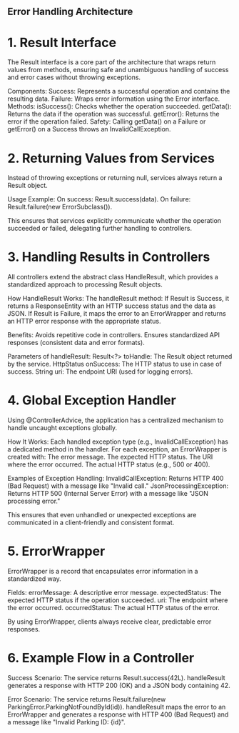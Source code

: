 ## Error Handling Architecture

# 1. Result Interface
The Result interface is a core part of the architecture that wraps return values from methods, ensuring safe and unambiguous handling of success and error cases without throwing exceptions.

Components:
        Success<T>: Represents a successful operation and contains the resulting data.
        Failure<T>: Wraps error information using the Error interface.
Methods:
        isSuccess(): Checks whether the operation succeeded.
        getData(): Returns the data if the operation was successful.
        getError(): Returns the error if the operation failed.
Safety:
        Calling getData() on a Failure or getError() on a Success throws an InvalidCallException.

# 2. Returning Values from Services
Instead of throwing exceptions or returning null, services always return a Result object.

Usage Example:
        On success: Result.success(data).
        On failure: Result.failure(new ErrorSubclass()).

This ensures that services explicitly communicate whether the operation succeeded or failed, delegating further handling to controllers.
# 3. Handling Results in Controllers

All controllers extend the abstract class HandleResult, which provides a standardized approach to processing Result objects.

How HandleResult Works:
        The handleResult method:
            If Result is Success, it returns a ResponseEntity with an HTTP success status and the data as JSON.
            If Result is Failure, it maps the error to an ErrorWrapper and returns an HTTP error response with the appropriate status.

Benefits:
        Avoids repetitive code in controllers.
        Ensures standardized API responses (consistent data and error formats).

Parameters of handleResult:
        Result<?> toHandle: The Result object returned by the service.
        HttpStatus onSuccess: The HTTP status to use in case of success.
        String uri: The endpoint URI (used for logging errors).

# 4. Global Exception Handler

Using @ControllerAdvice, the application has a centralized mechanism to handle uncaught exceptions globally.

How It Works:
        Each handled exception type (e.g., InvalidCallException) has a dedicated method in the handler.
        For each exception, an ErrorWrapper is created with:
            The error message.
            The expected HTTP status.
            The URI where the error occurred.
            The actual HTTP status (e.g., 500 or 400).

Examples of Exception Handling:
        InvalidCallException: Returns HTTP 400 (Bad Request) with a message like "Invalid call."
        JsonProcessingException: Returns HTTP 500 (Internal Server Error) with a message like "JSON processing error."

This ensures that even unhandled or unexpected exceptions are communicated in a client-friendly and consistent format.
# 5. ErrorWrapper

ErrorWrapper is a record that encapsulates error information in a standardized way.

Fields:
        errorMessage: A descriptive error message.
        expectedStatus: The expected HTTP status if the operation succeeded.
        uri: The endpoint where the error occurred.
        occurredStatus: The actual HTTP status of the error.

By using ErrorWrapper, clients always receive clear, predictable error responses.
# 6. Example Flow in a Controller

   Success Scenario:
   The service returns Result.success(42L).
   handleResult generates a response with HTTP 200 (OK) and a JSON body containing 42.

   Error Scenario:
   The service returns Result.failure(new ParkingError.ParkingNotFoundById(id)).
   handleResult maps the error to an ErrorWrapper and generates a response with HTTP 400 (Bad Request) and a message like "Invalid Parking ID: {id}".